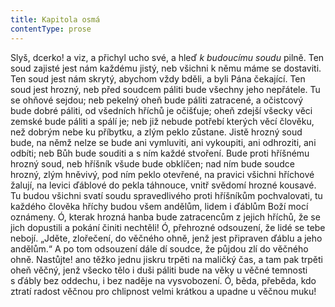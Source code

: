```yaml
---
title: Kapitola osmá
contentType: prose
---
```


<section>

Slyš, dcerko! a viz, a přichyl ucho své, a hleď _k budoucímu soudu_ pilně. Ten soud zajisté jest nám každému jistý, neb všichni k němu máme se dostaviti. Ten soud jest nám skrytý, abychom vždy bděli, a byli Pána čekající. Ten soud jest hrozný, neb před soudcem páliti bude všechny jeho nepřátele. Tu se ohňové sejdou; neb pekelný oheň bude páliti zatracené, a očistcový bude dobré páliti, od všedních hříchů je očišťuje; oheň zdejší všecky věci zemské bude páliti a spálí je; neb již nebude potřebí kterých věcí člověku, než dobrým nebe ku příbytku, a zlým peklo zůstane. Jistě hrozný soud bude, na němž nelze se bude ani vymluviti, ani vykoupiti, ani odhroziti, ani odbíti; neb Bůh bude souditi a s ním každé stvoření. Bude proti hříšnému hrozný soud, neb hříšník všude bude obklíčen; nad ním bude soudce hrozný, zlým hněvivý, pod ním peklo otevřené, na pravici všichni hříchové žalují, na levici ďáblové do pekla táhnouce, vnitř svědomí hrozné kousavé. Tu budou všichni svatí soudu spravedlivého proti hříšníkům pochvalovati, tu každého člověka hříchy budou všem andělům, lidem i ďáblům Boží mocí oznámeny. Ó, kterak hrozná hanba bude zatracencům z jejich hříchů, že se jich dopustili a pokání činiti nechtěli! Ó, přehrozné odsouzení, že lidé se tebe nebojí. „Jděte, zlořečení, do věčného ohně, jenž jest připraven ďáblu a jeho andělům.“ A po tom odsouzení dále dí soudce, že půjdou zlí do věčného ohně. Nastůjte! ano těžko jednu jiskru trpěti na maličký čas, a tam pak trpěti oheň věčný, jenž všecko tělo i duši páliti bude na věky u věčné temnosti s ďábly bez oddechu, i bez naděje na vysvobození. Ó, běda, přeběda, kdo ztratí radost věčnou pro chlipnost velmi krátkou a upadne u věčnou muku!

</section>
